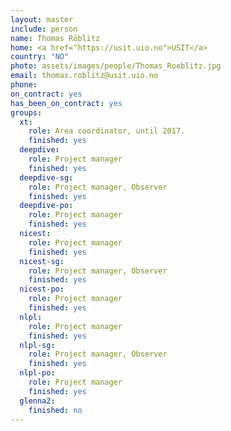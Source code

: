 ```yaml
---
layout: master
include: person
name: Thomas Röblitz
home: <a href="https://usit.uio.no">USIT</a>
country: "NO"
photo: assets/images/people/Thomas_Roeblitz.jpg
email: thomas.roblitz@usit.uio.no
phone:
on_contract: yes
has_been_on_contract: yes
groups:
  xt:
    role: Area coordinator, until 2017.
    finished: yes
  deepdive:
    role: Project manager
    finished: yes
  deepdive-sg:
    role: Project manager, Observer
    finished: yes
  deepdive-po:
    role: Project manager
    finished: yes
  nicest:
    role: Project manager
    finished: yes
  nicest-sg:
    role: Project manager, Observer
    finished: yes
  nicest-po:
    role: Project manager
    finished: yes
  nlpl:
    role: Project manager
    finished: yes
  nlpl-sg:
    role: Project manager, Observer
    finished: yes
  nlpl-po:
    role: Project manager
    finished: yes
  glenna2:
    finished: no
---
```

